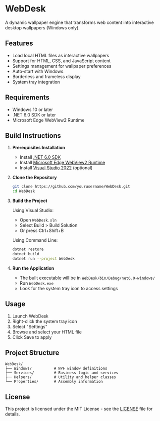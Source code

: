 # WebDesk

A dynamic wallpaper engine that transforms web content into interactive desktop wallpapers (Windows only).

## Features
- Load local HTML files as interactive wallpapers
- Support for HTML, CSS, and JavaScript content
- Settings management for wallpaper preferences
- Auto-start with Windows
- Borderless and frameless display
- System tray integration

## Requirements
- Windows 10 or later
- .NET 6.0 SDK or later
- Microsoft Edge WebView2 Runtime

## Build Instructions

1. **Prerequisites Installation**
   - Install [.NET 6.0 SDK](https://dotnet.microsoft.com/download/dotnet/6.0)
   - Install [Microsoft Edge WebView2 Runtime](https://developer.microsoft.com/en-us/microsoft-edge/webview2/)
   - Install [Visual Studio 2022](https://visualstudio.microsoft.com/) (optional)

2. **Clone the Repository**
   ```bash
   git clone https://github.com/yourusername/WebDesk.git
   cd WebDesk
   ```

3. **Build the Project**
   
   Using Visual Studio:
   - Open `WebDesk.sln`
   - Select Build > Build Solution
   - Or press Ctrl+Shift+B

   Using Command Line:
   ```bash
   dotnet restore
   dotnet build
   dotnet run --project WebDesk
   ```

4. **Run the Application**
   - The built executable will be in `WebDesk/bin/Debug/net6.0-windows/`
   - Run `WebDesk.exe`
   - Look for the system tray icon to access settings

## Usage
1. Launch WebDesk
2. Right-click the system tray icon
3. Select "Settings"
4. Browse and select your HTML file
5. Click Save to apply

## Project Structure
```
WebDesk/
├── Windows/          # WPF window definitions
├── Services/         # Business logic and services
├── Helpers/          # Utility and helper classes
└── Properties/       # Assembly information
```

## License
This project is licensed under the MIT License - see the [LICENSE](LICENSE) file for details.